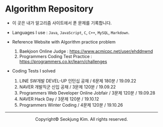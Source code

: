 # Algorithm Repository

- 이 곳은 내가 알고리즘 사이트에서 푼 문제를 기록합니다.

- Languages I use : `Java`, `JavaScript`, `C`, `C++`, `MySQL`, `Markdown`.

- Reference Website with Algorithm practice problem
  1. Baekjoon Online Judge : https://www.acmicpc.net/user/ehddnwnd
  2. Programmers Coding Test Practice : https://programmers.co.kr/learn/challenges

- Coding Tests I solved
  1. LINE SW개발 DEVEL-UP 인턴십 공채 / 6문제 180분 / 19.09.22
  2. NAVER 개발직군 신입 공채 / 3문제 120분 / 19.09.22
  3. Programmers Web Developer Online Jobfair / 3문제 120분 / 19.09.28
  4. NAVER Hack Day / 3문제 120분 / 19.10.12
  5. Programmers Winter Coding / 4문제 120분 / 19.10.26

***
<p align="center">Copyright&copy; Seokjung Kim. All rights reserved.</p>
